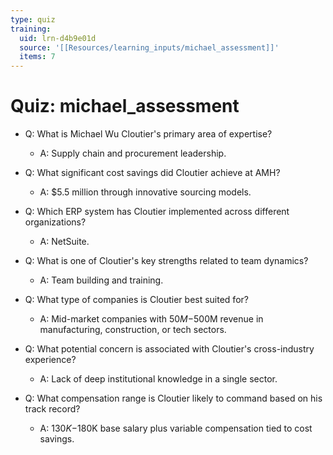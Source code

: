 ```yaml
---
type: quiz
training:
  uid: lrn-d4b9e01d
  source: '[[Resources/learning_inputs/michael_assessment]]'
  items: 7
---
```

# Quiz: michael_assessment

- Q: What is Michael Wu Cloutier's primary area of expertise?  
  - A: Supply chain and procurement leadership.

- Q: What significant cost savings did Cloutier achieve at AMH?  
  - A: $5.5 million through innovative sourcing models.

- Q: Which ERP system has Cloutier implemented across different organizations?  
  - A: NetSuite.

- Q: What is one of Cloutier's key strengths related to team dynamics?  
  - A: Team building and training.

- Q: What type of companies is Cloutier best suited for?  
  - A: Mid-market companies with $50M-$500M revenue in manufacturing, construction, or tech sectors.

- Q: What potential concern is associated with Cloutier's cross-industry experience?  
  - A: Lack of deep institutional knowledge in a single sector.

- Q: What compensation range is Cloutier likely to command based on his track record?  
  - A: $130K-$180K base salary plus variable compensation tied to cost savings.